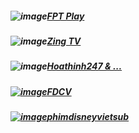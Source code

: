 ##### ![image](https://user-images.githubusercontent.com/75318518/141786301-9da5040b-5ad3-4978-b498-a945824b229c.png)[FPT Play](https://admin1509.github.io/fptplay.vn/)
##### ![image](https://user-images.githubusercontent.com/75318518/141786923-e0dd5bf9-3a18-4e59-814b-2a060ab5201c.png)[Zing TV](https://admin1509.github.io/tv.zing.vn/)
##### ![image](https://user-images.githubusercontent.com/75318518/141788295-b61c50c3-def0-4529-b9b8-903af7652a31.png)[Hoathinh247 & ...](https://admin1509.github.io/hoathinh247tv.com/)
##### [![image](https://user-images.githubusercontent.com/75318518/142803336-85316f78-57ea-4d2e-9546-78dbda65b5a7.png)](https://admin1509.github.io/fdcvteam.blogspot.com/)[FDCV](https://admin1509.github.io/fdcvteam.blogspot.com/)
##### [![image](https://user-images.githubusercontent.com/75318518/142971786-ff16380c-0c10-41b6-bd45-916f9a5f7c32.png)](https://phimdisneyvietsub.github.io/)[phimdisneyvietsub](https://phimdisneyvietsub.github.io/)
